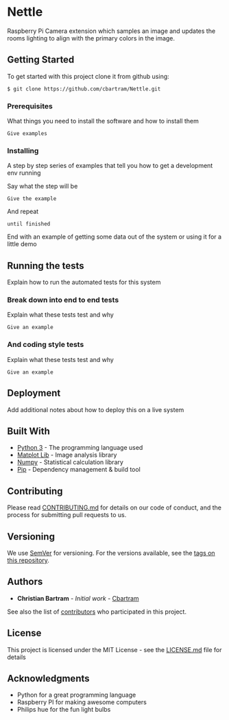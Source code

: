 # Nettle

Raspberry Pi Camera extension which samples an image and updates the rooms lighting to align with the primary 
colors in the image.

## Getting Started

To get started with this project clone it from github using:

```shell script
$ git clone https://github.com/cbartram/Nettle.git
```

### Prerequisites

What things you need to install the software and how to install them

```
Give examples
```

### Installing

A step by step series of examples that tell you how to get a development env running

Say what the step will be

```
Give the example
```

And repeat

```
until finished
```

End with an example of getting some data out of the system or using it for a little demo

## Running the tests

Explain how to run the automated tests for this system

### Break down into end to end tests

Explain what these tests test and why

```
Give an example
```

### And coding style tests

Explain what these tests test and why

```
Give an example
```

## Deployment

Add additional notes about how to deploy this on a live system

## Built With

* [Python 3](http://www.dropwizard.io/1.0.2/docs/) - The programming language used
* [Matplot Lib](https://maven.apache.org/) - Image analysis library
* [Numpy](https://rometools.github.io/rome/) - Statistical calculation library
* [Pip](https://rometools.github.io/rome/) - Dependency management & build tool

## Contributing

Please read [CONTRIBUTING.md](https://gist.github.com/cbartram/b24679402957c63ec426) for details on our code of conduct, and the process for submitting pull requests to us.

## Versioning

We use [SemVer](http://semver.org/) for versioning. For the versions available, see the [tags on this repository](https://github.com/cbartram/Nettle/tags). 

## Authors

* **Christian Bartram** - *Initial work* - [Cbartram](https://github.com/cbartram)

See also the list of [contributors](https://github.com/Nettle/contributors) who participated in this project.

## License

This project is licensed under the MIT License - see the [LICENSE.md](LICENSE.md) file for details

## Acknowledgments

* Python for a great programming language
* Raspberry PI for making awesome computers
* Philips hue for the fun light bulbs
